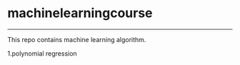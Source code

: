 # machinelearningcourse
---
This repo contains machine learning algorithm.

1.polynomial regression
